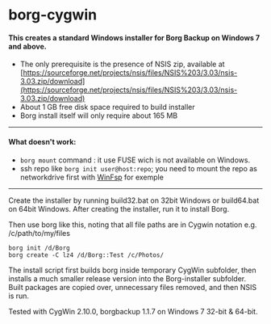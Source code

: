 # borg-cygwin

#### This creates a standard Windows installer for Borg Backup on Windows 7 and above.

* The only prerequisite is the presence of NSIS zip, available at [https://sourceforge.net/projects/nsis/files/NSIS%203/3.03/nsis-3.03.zip/download](https://sourceforge.net/projects/nsis/files/NSIS%203/3.03/nsis-3.03.zip/download)
* About 1 GB free disk space required to build installer
* Borg install itself will only require about 165 MB

---

#### What doesn't work:

* `borg mount` command :  it use FUSE wich is not available on Windows.
* ssh repo like `borg init user@host:repo`; you need to mount the repo as networkdrive first with [WinFsp](http://www.secfs.net/winfsp/) for exemple


---

Create the installer by running build32.bat on 32bit Windows or build64.bat on 64bit Windows. After creating the installer, run it to install Borg.

Then use borg like this, noting that all file paths are in Cygwin notation e.g. /c/path/to/my/files

```
borg init /d/Borg
borg create -C lz4 /d/Borg::Test /c/Photos/
```

The install script first builds borg inside temporary CygWin subfolder, then installs a much smaller release version into the Borg-installer subfolder. Built packages are copied over, unnecessary files removed, and then NSIS is run.

Tested with CygWin 2.10.0, borgbackup 1.1.7 on Windows 7 32-bit & 64-bit.
